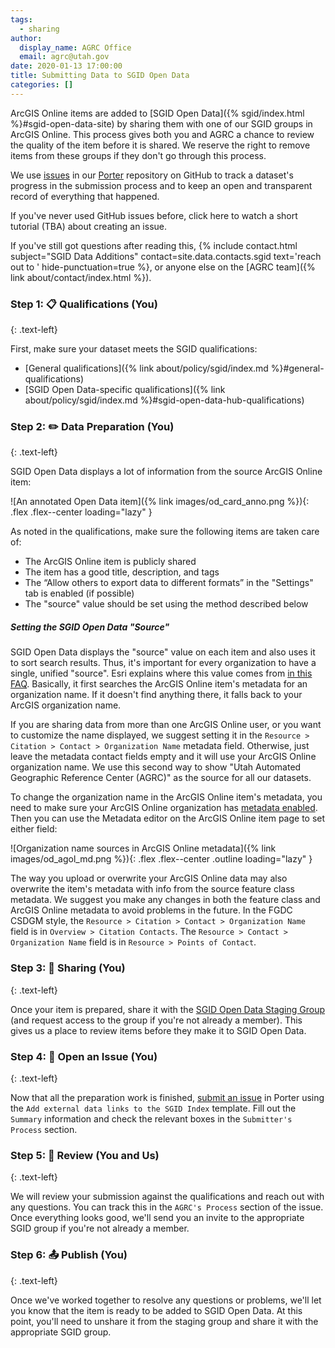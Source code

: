 ```yaml
---
tags:
  - sharing
author:
  display_name: AGRC Office
  email: agrc@utah.gov
date: 2020-01-13 17:00:00
title: Submitting Data to SGID Open Data
categories: []
---
```


ArcGIS Online items are added to [SGID Open Data]({% sgid/index.html %}#sgid-open-data-site) by sharing them with one of our SGID groups in ArcGIS Online. This process gives both you and AGRC a chance to review the quality of the item before it is shared. We reserve the right to remove items from these groups if they don't go through this process.

We use [issues](https://guides.github.com/features/issues/) in our [Porter](https://github.com/agrc/porter/issues) repository on GitHub to track a dataset's progress in the submission process and to keep an open and transparent record of everything that happened.

If you've never used GitHub issues before, click here to watch a short tutorial (TBA) about creating an issue.

If you've still got questions after reading this, {% include contact.html subject="SGID Data Additions" contact=site.data.contacts.sgid text='reach out to ' hide-punctuation=true %}, or anyone else on the [AGRC team]({% link about/contact/index.html %}).

### Step 1: 📋 Qualifications (You)
{: .text-left}

First, make sure your dataset meets the SGID qualifications:

- [General qualifications]({% link about/policy/sgid/index.md %}#general-qualifications)
- [SGID Open Data-specific qualifications]({% link about/policy/sgid/index.md %}#sgid-open-data-hub-qualifications)

### Step 2: ✏️ Data Preparation (You)
{: .text-left}

SGID Open Data displays a lot of information from the source ArcGIS Online item:

![An annotated Open Data item]({% link images/od_card_anno.png %}){: .flex .flex--center loading="lazy" }

As noted in the qualifications, make sure the following items are taken care of:

- The ArcGIS Online item is publicly shared
- The item has a good title, description, and tags
- The “Allow others to export data to different formats” in the "Settings" tab is enabled (if possible)
- The "source" value should be set using the method described below

##### Setting the SGID Open Data "Source"

SGID Open Data displays the "source" value on each item and also uses it to sort search results. Thus, it's important for every organization to have a single, unified "source". Esri explains where this value comes from [in this FAQ](https://doc.arcgis.com/en/hub/get-started/frequently-asked-questions.htm#GUID-9843B713-46D2-4938-A961-EC0CD81AE410). Basically, it first searches the ArcGIS Online item's metadata for an organization name. If it doesn't find anything there, it falls back to your ArcGIS organization name.

If you are sharing data from more than one ArcGIS Online user, or you want to customize the name displayed, we suggest setting it in the `Resource > Citation > Contact > Organization Name` metadata field. Otherwise, just leave the metadata contact fields empty and it will use your ArcGIS Online organization name. We use this second way to show "Utah Automated Geographic Reference Center (AGRC)" as the source for all our datasets.

To change the organization name in the ArcGIS Online item's metadata, you need to make sure your ArcGIS Online organization has [metadata enabled](https://doc.arcgis.com/en/arcgis-online/administer/configure-details.htm#ESRI_SECTION1_7FE1F060E03046E692BB36E5F6E3B2AE). Then you can use the Metadata editor on the ArcGIS Online item page to set either field:

![Organization name sources in ArcGIS Online metadata]({% link images/od_agol_md.png %}){: .flex .flex--center .outline loading="lazy" }

The way you upload or overwrite your ArcGIS Online data may also overwrite the item's metadata with info from the source feature class metadata. We suggest you make any changes in both the feature class and ArcGIS Online metadata to avoid problems in the future. In the FGDC CSDGM style, the `Resource > Citation > Contact > Organization Name` field is in `Overview > Citation Contacts`. The `Resource > Contact > Organization Name` field is in `Resource > Points of Contact`.

### Step 3: 💠 Sharing (You)
{: .text-left}

Once your item is prepared, share it with the [SGID Open Data Staging Group](https://utah.maps.arcgis.com/home/group.html?id=3d3bd0d238f24f45b2c4b84f1015a317#overview) (and request access to the group if you're not already a member). This gives us a place to review items before they make it to SGID Open Data.

### Step 4: 📂 Open an Issue (You)
{: .text-left}

Now that all the preparation work is finished, [submit an issue](https://github.com/agrc/porter/issues/new/choose) in Porter using the `Add external data links to the SGID Index` template. Fill out the `Summary` information and check the relevant boxes in the `Submitter's Process` section.

### Step 5: 🔎 Review (You and Us)
{: .text-left}

We will review your submission against the qualifications and reach out with any questions. You can track this in the `AGRC's Process` section of the issue. Once everything looks good, we'll send you an invite to the appropriate SGID group if you're not already a member.

### Step 6: 📤 Publish (You)
{: .text-left}

Once we've worked together to resolve any questions or problems, we'll let you know that the item is ready to be added to SGID Open Data. At this point, you'll need to unshare it from the staging group and share it with the appropriate SGID group.
